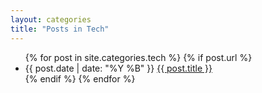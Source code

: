 ```yaml
---
layout: categories
title: "Posts in Tech"
---
```


<ul>
  {% for post in site.categories.tech %}
    {% if post.url %}
      <li>{{ post.date | date: "%Y %B" }} <a href="{{ post.url }}">{{ post.title }}</a></li>
    {% endif %}
  {% endfor %}
</ul>

